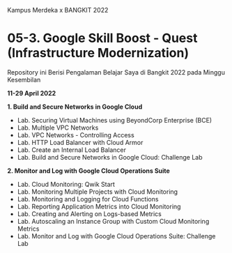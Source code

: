 Kampus Merdeka x BANGKIT 2022
# 05-3. Google Skill Boost - Quest (Infrastructure Modernization)
Repository ini Berisi Pengalaman Belajar Saya di Bangkit 2022 pada Minggu Kesembilan

**11-29 April 2022**  

**1. Build and Secure Networks in Google Cloud**
  * Lab. Securing Virtual Machines using BeyondCorp Enterprise (BCE)
  * Lab. Multiple VPC Networks
  * Lab. VPC Networks - Controlling Access
  * Lab. HTTP Load Balancer with Cloud Armor
  * Lab. Create an Internal Load Balancer
  * Lab. Build and Secure Networks in Google Cloud: Challenge Lab
  
**2. Monitor and Log with Google Cloud Operations Suite**
  * Lab. Cloud Monitoring: Qwik Start
  * Lab. Monitoring Multiple Projects with Cloud Monitoring
  * Lab. Monitoring and Logging for Cloud Functions
  * Lab. Reporting Application Metrics into Cloud Monitoring
  * Lab. Creating and Alerting on Logs-based Metrics
  * Lab. Autoscaling an Instance Group with Custom Cloud Monitoring Metrics
  * Lab. Monitor and Log with Google Cloud Operations Suite: Challenge Lab
